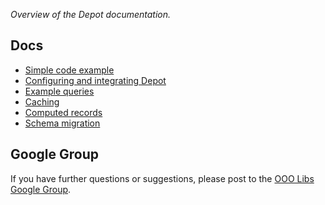 _Overview of the Depot documentation._

## Docs

- [Simple code example](wiki/SimpleCodeExample)
- [Configuring and integrating Depot](wiki/Configuration)
- [Example queries](wiki/ExampleQueries)
- [Caching](wiki/Caching)
- [Computed records](wiki/ComputedRecords)
- [Schema migration](wiki/SchemaMigration)

## Google Group

If you have further questions or suggestions, please post to the
[OOO Libs Google Group](http://groups.google.com/group/ooo-libs).
